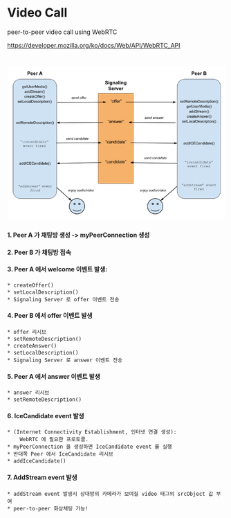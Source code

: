 # Video Call

peer-to-peer video call using WebRTC

https://developer.mozilla.org/ko/docs/Web/API/WebRTC_API

#
![initial](src/peer_to_peer.png)  

#### 1. Peer A 가 채팅방 생성 -> myPeerConnection 생성  

#### 2. Peer B 가 채팅방 접속 

#### 3. Peer A 에서 welcome 이벤트 발생:  
    * createOffer()  
    * setLocalDescription()  
    * Signaling Server 로 offer 이벤트 전송
#### 4. Peer B 에서 offer 이벤트 발생  
    * offer 리시브  
    * setRemoteDescription()  
    * createAnswer()  
    * setLocalDescription()
    * Signaling Server 로 answer 이벤트 전송  
#### 5. Peer A 에서 answer 이벤트 발생  
    * answer 리시브
    * setRemoteDescription()
#### 6. IceCandidate event 발생
    * (Internet Connectivity Establishment, 인터넷 연결 생성):   
        WebRTC 에 필요한 프로토콜.
    * myPeerConnection 을 생성하면 IceCandidate event 를 실행
    * 반대쪽 Peer 에서 IceCandidate 리시브
    * addIceCandidate()
#### 7. AddStream event 발생
    * addStream event 발생시 상대방의 카메라가 보여질 video 태그의 srcObject 값 부여
    * peer-to-peer 화상채팅 가능!